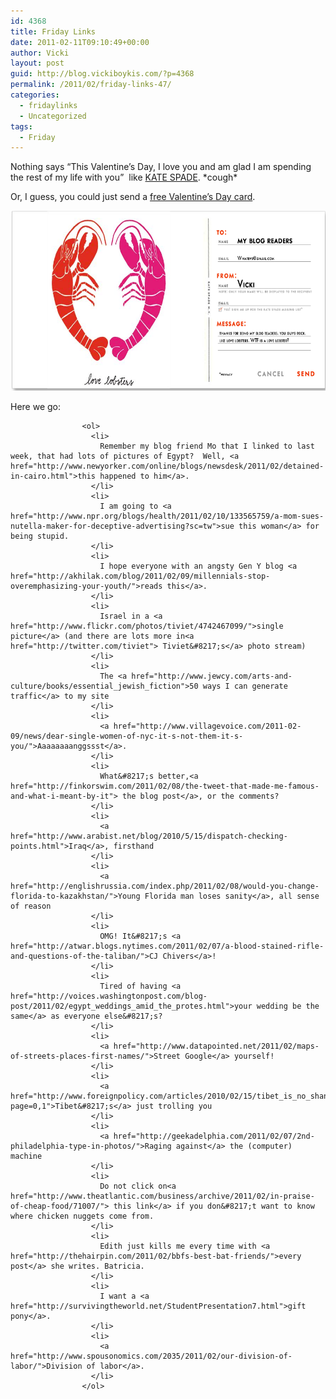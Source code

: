 ```yaml
---
id: 4368
title: Friday Links
date: 2011-02-11T09:10:49+00:00
author: Vicki
layout: post
guid: http://blog.vickiboykis.com/?p=4368
permalink: /2011/02/friday-links-47/
categories:
  - fridaylinks
  - Uncategorized
tags:
  - Friday
---
```

Nothing says &#8220;This Valentine&#8217;s Day, I love you and am glad I am spending the rest of my life with you&#8221;  like [KATE SPADE](http://www.katespade.com/family/index.jsp?categoryId=2180761). \*cough\*

Or, I guess, you could just send a [free Valentine&#8217;s Day card](http://www.katespade.info/?section=bmine).

[<img class="size-full wp-image-4370 alignleft" title="Screen shot 2011-02-11 at 8.55.45 AM" src="https://raw.githubusercontent.com/veekaybee/wlb/gh-pages/assets/images/2011/02/Screen-shot-2011-02-11-at-8.55.45-AM.png" alt="" width="627" height="288" />](https://raw.githubusercontent.com/veekaybee/wlb/gh-pages/assets/images/2011/02/Screen-shot-2011-02-11-at-8.55.45-AM.png)

<p style="text-align: left;">
  <p style="text-align: left;">
    <p style="text-align: left;">
      <p style="text-align: left;">
        <p style="text-align: left;">
          <p style="text-align: left;">
            <p style="text-align: left;">
              <p style="text-align: left;">
                <p style="text-align: left;">
                  <p style="text-align: left;">
                    <p style="text-align: left;">
                      Here we go:
                    </p>
                    
                    <ol>
                      <li>
                        Remember my blog friend Mo that I linked to last week, that had lots of pictures of Egypt?  Well, <a href="http://www.newyorker.com/online/blogs/newsdesk/2011/02/detained-in-cairo.html">this happened to him</a>.
                      </li>
                      <li>
                        I am going to <a href="http://www.npr.org/blogs/health/2011/02/10/133565759/a-mom-sues-nutella-maker-for-deceptive-advertising?sc=tw">sue this woman</a> for being stupid.
                      </li>
                      <li>
                        I hope everyone with an angsty Gen Y blog <a href="http://akhilak.com/blog/2011/02/09/millennials-stop-overemphasizing-your-youth/">reads this</a>.
                      </li>
                      <li>
                        Israel in a <a href="http://www.flickr.com/photos/tiviet/4742467099/">single picture</a> (and there are lots more in<a href="http://twitter.com/tiviet"> Tiviet&#8217;s</a> photo stream)
                      </li>
                      <li>
                        The <a href="http://www.jewcy.com/arts-and-culture/books/essential_jewish_fiction">50 ways I can generate traffic</a> to my site
                      </li>
                      <li>
                        <a href="http://www.villagevoice.com/2011-02-09/news/dear-single-women-of-nyc-it-s-not-them-it-s-you/">Aaaaaaaanggssst</a>.
                      </li>
                      <li>
                        What&#8217;s better,<a href="http://finkorswim.com/2011/02/08/the-tweet-that-made-me-famous-and-what-i-meant-by-it"> the blog post</a>, or the comments?
                      </li>
                      <li>
                        <a href="http://www.arabist.net/blog/2010/5/15/dispatch-checking-points.html">Iraq</a>, firsthand
                      </li>
                      <li>
                        <a href="http://englishrussia.com/index.php/2011/02/08/would-you-change-florida-to-kazakhstan/">Young Florida man loses sanity</a>, all sense of reason
                      </li>
                      <li>
                        OMG! It&#8217;s <a href="http://atwar.blogs.nytimes.com/2011/02/07/a-blood-stained-rifle-and-questions-of-the-taliban/">CJ Chivers</a>!
                      </li>
                      <li>
                        Tired of having <a href="http://voices.washingtonpost.com/blog-post/2011/02/egypt_weddings_amid_the_protes.html">your wedding be the same</a> as everyone else&#8217;s?
                      </li>
                      <li>
                        <a href="http://www.datapointed.net/2011/02/maps-of-streets-places-first-names/">Street Google</a> yourself!
                      </li>
                      <li>
                        <a href="http://www.foreignpolicy.com/articles/2010/02/15/tibet_is_no_shangri_la?page=0,1">Tibet&#8217;s</a> just trolling you
                      </li>
                      <li>
                        <a href="http://geekadelphia.com/2011/02/07/2nd-philadelphia-type-in-photos/">Raging against</a> the (computer) machine
                      </li>
                      <li>
                        Do not click on<a href="http://www.theatlantic.com/business/archive/2011/02/in-praise-of-cheap-food/71007/"> this link</a> if you don&#8217;t want to know where chicken nuggets come from.
                      </li>
                      <li>
                        Edith just kills me every time with <a href="http://thehairpin.com/2011/02/bbfs-best-bat-friends/">every post</a> she writes. Batricia.
                      </li>
                      <li>
                        I want a <a href="http://survivingtheworld.net/StudentPresentation7.html">gift pony</a>.
                      </li>
                      <li>
                        <a href="http://www.spousonomics.com/2035/2011/02/our-division-of-labor/">Division of labor</a>.
                      </li>
                    </ol>